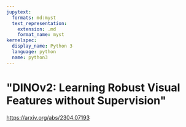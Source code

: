 ```yaml
---
jupytext:
  formats: md:myst
  text_representation:
    extension: .md
    format_name: myst
kernelspec:
  display_name: Python 3
  language: python
  name: python3
---
```


# "DINOv2: Learning Robust Visual Features without Supervision"

https://arxiv.org/abs/2304.07193